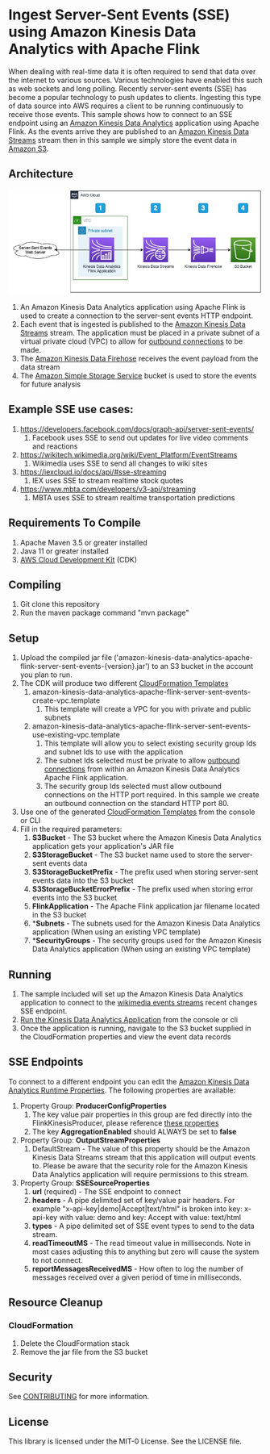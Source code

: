 # Ingest Server-Sent Events (SSE) using Amazon Kinesis Data Analytics with Apache Flink

When dealing with real-time data it is often required to send that data over the internet to various sources. Various technologies have enabled this such as web sockets and long polling. Recently server-sent events (SSE) has become a popular technology to push updates to clients. Ingesting this type of data source into AWS requires a client to be running continuously to receive those events. This sample shows how to connect to an SSE endpoint using an <a href="https://aws.amazon.com/kinesis/data-analytics/">Amazon Kinesis Data Analytics</a> application using Apache Flink. As the events arrive they are published to an <a href="https://aws.amazon.com/kinesis/data-streams/">Amazon Kinesis Data Streams</a> stream then in this sample we simply store the event data in <a href="https://aws.amazon.com/s3/">Amazon S3</a>.

## Architecture
<img alt="Architecture" src="./images/ServerSentEvents.jpg" />

1. An Amazon Kinesis Data Analytics application using Apache Flink is used to create a connection to the server-sent events HTTP endpoint. 
1. Each event that is ingested is published to the <a href="https://aws.amazon.com/kinesis/data-streams/">Amazon Kinesis Data Streams</a> stream. The application must be placed in a private subnet of a virtual private cloud (VPC) to allow for <a href="https://docs.aws.amazon.com/kinesisanalytics/latest/java/vpc-internet.html">outbound connections</a> to be made.
1. The <a href="https://aws.amazon.com/kinesis/data-firehose">Amazon Kinesis Data Firehose</a> receives the event payload from the data stream
1. The <a href="https://aws.amazon.com/s3/">Amazon Simple Storage Service</a> bucket is used to store the events for future analysis

## Example SSE use cases:
1. https://developers.facebook.com/docs/graph-api/server-sent-events/
   1. Facebook uses SSE to send out updates for live video comments and reactions
2. https://wikitech.wikimedia.org/wiki/Event_Platform/EventStreams
   1. Wikimedia uses SSE to send all changes to wiki sites
3. https://iexcloud.io/docs/api/#sse-streaming
   1. IEX uses SSE to stream realtime stock quotes
4. https://www.mbta.com/developers/v3-api/streaming
   1. MBTA uses SSE to stream realtime transportation predictions
  
## Requirements To Compile
1. Apache Maven 3.5 or greater installed
2. Java 11 or greater installed
1. <a href="https://aws.amazon.com/cdk/">AWS Cloud Development Kit</a> (CDK)

## Compiling
1. Git clone this repository
1. Run the maven package command "mvn package"

## Setup
1. Upload the compiled jar file ('amazon-kinesis-data-analytics-apache-flink-server-sent-events-{version}.jar') to an S3 bucket in the account you plan to run. 
2. The CDK will produce two different <a href="https://aws.amazon.com/cloudformation/resources/templates/">CloudFormation Templates</a>
   1. amazon-kinesis-data-analytics-apache-flink-server-sent-events-create-vpc.template
      1. This template will create a VPC for you with private and public subnets
   2. amazon-kinesis-data-analytics-apache-flink-server-sent-events-use-existing-vpc.template
      1. This template will allow you to select existing security group Ids and subnet Ids to use with the application
      2. The subnet Ids selected must be private to allow <a href="https://docs.aws.amazon.com/kinesisanalytics/latest/java/vpc-internet.html">outbound connections</a> from within an Amazon Kinesis Data Analytics Apache Flink application. 
      3. The security group Ids selected must allow outbound connections on the HTTP port required. In this sample we create an outbound connection on the standard HTTP port 80.
3. Use one of the generated <a href="https://docs.aws.amazon.com/AWSCloudFormation/latest/UserGuide/GettingStarted.html">CloudFormation Templates</a> from the console or CLI
4. Fill in the required parameters:
   1. <b>S3Bucket</b> - The S3 bucket where the Amazon Kinesis Data Analytics application gets your application's JAR file
   2. <b>S3StorageBucket</b> - The S3 bucket name used to store the server-sent events data
   3. <b>S3StorageBucketPrefix</b> - The prefix used when storing server-sent events data into the S3 bucket
   4. <b>S3StorageBucketErrorPrefix</b> - The prefix used when storing error events into the S3 bucket
   5. <b>FlinkApplication</b> - The Apache Flink application jar filename located in the S3 bucket
   6. *<b>Subnets</b> - The subnets used for the Amazon Kinesis Data Analytics application (When using an existing VPC template)
   7. *<b>SecurityGroups</b> - The security groups used for the Amazon Kinesis Data Analytics application (When using an existing VPC template)

## Running
1. The sample included will set up the Amazon Kinesis Data Analytics application to connect to the <a href="https://wikitech.wikimedia.org/wiki/Event_Platform/EventStreams">wikimedia events streams</a> recent changes SSE endpoint.
2. <a href="https://docs.aws.amazon.com/kinesisanalytics/latest/java/get-started-exercise.html#get-started-exercise-7">Run the Kinesis Data Analytics Application</a> from the console or cli
3. Once the application is running, navigate to the S3 bucket supplied in the CloudFormation properties and view the event data records

## SSE Endpoints
To connect to a different endpoint you can edit the <a href="https://docs.aws.amazon.com/kinesisanalytics/latest/java/how-properties.html#how-properties-console">Amazon Kinesis Data Analytics Runtime Properties</a>. The following properties are available:
   1. Property Group: <b>ProducerConfigProperties</b>
      1. The key value pair properties in this group are fed directly into the FlinkKinesisProducer, please reference <a href="https://github.com/awslabs/amazon-kinesis-producer/blob/master/java/amazon-kinesis-producer-sample/default_config.properties">these properties</a>
      1. The key <b>AggregationEnabled</b> should ALWAYS be set to <b>false</b>
   2. Property Group: <b>OutputStreamProperties</b>
      1. DefaultStream</b> - The value of this property should be the Amazon Kinesis Data Streams stream that this application will output events to. Please be aware that the security role for the Amazon Kinesis Data Analytics application will require permissions to this stream.
   3. Property Group: <b>SSESourceProperties</b>
      1. <b>url</b> (required) - The SSE endpoint to connect
      1. <b>headers</b> - A pipe delimited set of key/value pair headers. For example "x-api-key|demo|Accept|text/html" is broken into key: x-api-key with value: demo and key: Accept with value: text/html
      1. <b>types</b> - A pipe delimited set of SSE event types to send to the data stream.
      1. <b>readTimeoutMS</b> - The read timeout value in milliseconds. Note in most cases adjusting this to anything but zero will cause the system to not connect.
      1. <b>reportMessagesReceivedMS</b> - How often to log the number of messages received over a given period of time in milliseconds.

## Resource Cleanup
### CloudFormation
1. Delete the CloudFormation stack
1. Remove the jar file from the S3 bucket

## Security

See [CONTRIBUTING](CONTRIBUTING.md#security-issue-notifications) for more information.

## License

This library is licensed under the MIT-0 License. See the LICENSE file.